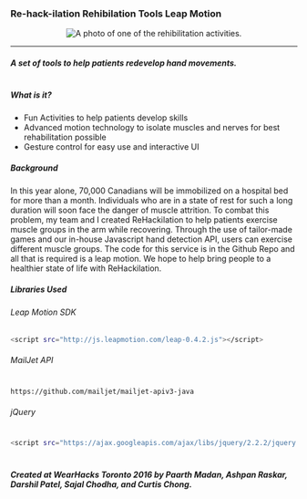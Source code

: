 ### Re-hack-ilation Rehibilation Tools Leap Motion


<p align="center">
  <img src="https://chongcurtis.com/photos/header_rehackilation.jpg" alt="A photo of one of the rehibilitation activities."/>
</p>



___

##### A set of tools to help patients redevelop hand movements.
#
#
##### What is it?
- Fun Activities to help patients develop skills
- Advanced motion technology to isolate muscles and nerves for best rehabilitation possible
- Gesture control for easy use and interactive UI

##### Background

In this year alone, 70,000 Canadians will be immobilized on a hospital bed for more than a month. Individuals who are in a state of rest for such a long duration will soon face the danger of muscle attrition. To combat this problem, my team and I created ReHackilation to help patients exercise muscle groups in the arm while recovering. Through the use of tailor-made games and our in-house Javascript hand detection API, users can exercise different muscle groups. The code for this service is in the Github Repo and all that is required is a leap motion. We hope to help bring people to a healthier state of life with ReHackilation.




##### Libraries Used

###### Leap Motion SDK
```sh
<script src="http://js.leapmotion.com/leap-0.4.2.js"></script>
```
###### MailJet API
#
 ```sh
https://github.com/mailjet/mailjet-apiv3-java
```
###### jQuery
#
 ```sh
<script src="https://ajax.googleapis.com/ajax/libs/jquery/2.2.2/jquery.min.js"></script>
```


#
#
##### Created at WearHacks Toronto 2016 by Paarth Madan, Ashpan Raskar, Darshil Patel, Sajal Chodha, and Curtis Chong.
#
#




